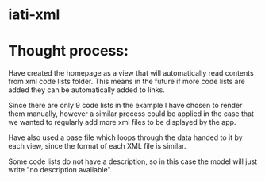 # iati-xml

# Thought process:

Have created the homepage as a view that will automatically read contents from xml code lists folder. This means in the future if more code lists are added they can be automatically added to links.

Since there are only 9 code lists in the example I have chosen to render them manually, however a similar process could be applied in the case that we wanted to regularly add more xml files to be displayed by the app.

Have also used a base file which loops through the data handed to it by each view, since the format of each XML file is similar.

Some code lists do not have a description, so in this case the model will just write "no description available".
